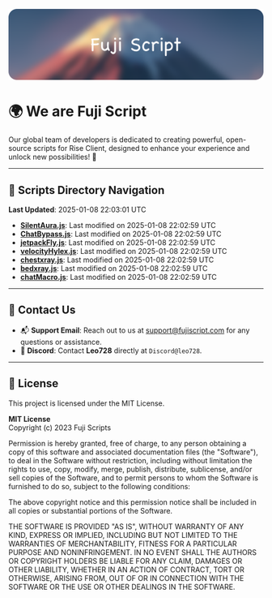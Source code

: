 ![Banner](.github/b.webp)

# 🌍 **We are Fuji Script**

Our global team of developers is dedicated to creating powerful, open-source scripts for Rise Client, designed to enhance your experience and unlock new possibilities! 🌟

---
<!-- SCRIPTS_NAVIGATION_START -->
## 📂 **Scripts Directory Navigation**

**Last Updated**: 2025-01-08 22:03:01 UTC

- **[SilentAura.js](scripts/SilentAura.js)**: Last modified on 2025-01-08 22:02:59 UTC
- **[ChatBypass.js](scripts/ChatBypass.js)**: Last modified on 2025-01-08 22:02:59 UTC
- **[jetpackFly.js](scripts/jetpackFly.js)**: Last modified on 2025-01-08 22:02:59 UTC
- **[velocityHylex.js](scripts/velocityHylex.js)**: Last modified on 2025-01-08 22:02:59 UTC
- **[chestxray.js](scripts/chestxray.js)**: Last modified on 2025-01-08 22:02:59 UTC
- **[bedxray.js](scripts/bedxray.js)**: Last modified on 2025-01-08 22:02:59 UTC
- **[chatMacro.js](scripts/chatMacro.js)**: Last modified on 2025-01-08 22:02:59 UTC

<!-- SCRIPTS_NAVIGATION_END -->

---

## 💬 **Contact Us**  
- 📬 **Support Email**: Reach out to us at [support@fujiscript.com](mailto:support@fujiscript.com) for any questions or assistance.  
- 💬 **Discord**: Contact **Leo728** directly at `Discord@leo728`.

---

## 📜 **License**

This project is licensed under the MIT License.  

**MIT License**  
Copyright (c) 2023 Fuji Scripts  

Permission is hereby granted, free of charge, to any person obtaining a copy of this software and associated documentation files (the "Software"), to deal in the Software without restriction, including without limitation the rights to use, copy, modify, merge, publish, distribute, sublicense, and/or sell copies of the Software, and to permit persons to whom the Software is furnished to do so, subject to the following conditions:  

The above copyright notice and this permission notice shall be included in all copies or substantial portions of the Software.  

THE SOFTWARE IS PROVIDED "AS IS", WITHOUT WARRANTY OF ANY KIND, EXPRESS OR IMPLIED, INCLUDING BUT NOT LIMITED TO THE WARRANTIES OF MERCHANTABILITY, FITNESS FOR A PARTICULAR PURPOSE AND NONINFRINGEMENT. IN NO EVENT SHALL THE AUTHORS OR COPYRIGHT HOLDERS BE LIABLE FOR ANY CLAIM, DAMAGES OR OTHER LIABILITY, WHETHER IN AN ACTION OF CONTRACT, TORT OR OTHERWISE, ARISING FROM, OUT OF OR IN CONNECTION WITH THE SOFTWARE OR THE USE OR OTHER DEALINGS IN THE SOFTWARE.  
